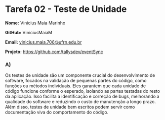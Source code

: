 # Tarefa 02 - Teste de Unidade

**Nome:** Vinicius Maia Marinho

**GitHub:**  ViniciusMaiaM

**Email:** vinicius.maia.706@ufrn.edu.br

**Projeto:** https://github.com/tallysdev/eventSync

### A)

Os testes de unidade são um componente crucial do desenvolvimento de software, focados na validação de pequenas partes do código, como funções ou métodos individuais. Eles garantem que cada unidade de código funcione conforme o esperado, isolando as partes testadas do resto da aplicação. Isso facilita a identificação e correção de bugs, melhorando a qualidade do software e reduzindo o custo de manutenção a longo prazo. Além disso, testes de unidade bem escritos podem servir como documentação viva do comportamento do código.

